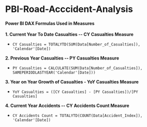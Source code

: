 # PBI-Road-Acccident-Analysis

#### Power BI DAX Formulas Used in Measures

**1. Current Year To Date Casualties -- CY Casualties Measure**
* `CY Casualties = TOTALYTD(SUM(Data[Number_of_Casualties]), 'Calendar'[Date])`

**2. Previous Year Casualties -- PY Casualties Measure**
* `PY Casualties = CALCULATE(SUM(Data[Number_of_Casualties]), SAMEPERIODLASTYEAR('Calendar'[Date]))`

**3. Year on Year Growth of Casualties - YoY Casualties Measure**
* `YoY Casualties = ([CY Casualties] - [PY Casualties])/[PY Casualties]`

**4. Current Year Accidents -- CY Accidents Count Measure**
*  `CY Accidents Count = TOTALYTD(COUNT(Data[Accident_Index]), 'Calendar'[Date])`

  
